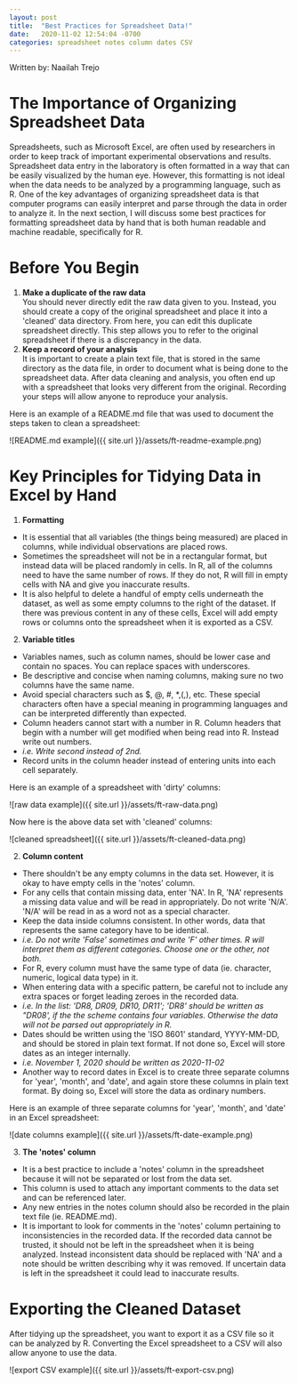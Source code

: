 ```yaml
---
layout: post
title:  "Best Practices for Spreadsheet Data!"
date:   2020-11-02 12:54:04 -0700
categories: spreadsheet notes column dates CSV
---
```

Written by: Naailah Trejo

# The Importance of Organizing Spreadsheet Data
Spreadsheets, such as Microsoft Excel, are often used by researchers in order to keep track of important experimental observations and results. Spreadsheet data entry in the laboratory is often formatted in a way that can be easily visualized by the human eye. However, this formatting is not ideal when the data needs to be analyzed by a programming language, such as R. One of the key advantages of organizing spreadsheet data is that computer programs can easily interpret and parse through the data in order to analyze it. In the next section, I will discuss some best practices for formatting spreadsheet data by hand that is both human readable and machine readable, specifically for R.

# Before You Begin
1. **Make a duplicate of the raw data**  
You should never directly edit the raw data given to you. Instead, you should create a copy of the original spreadsheet and place it into a 'cleaned' data directory. From here, you can edit this duplicate spreadsheet directly. This step allows you to refer to the original spreadsheet if there is a discrepancy in the data.  
2. **Keep a record of your analysis**  
It is important to create a plain text file, that is stored in the same directory as the data file, in order to document what is being done to the spreadsheet data. After data cleaning and analysis, you often end up with a spreadsheet that looks very different from the original. Recording your steps will allow anyone to reproduce your analysis.

Here is an example of a README.md file that was used to document the steps taken to clean a spreadsheet:  

![README.md example]({{ site.url }}/assets/ft-readme-example.png)

# Key Principles for Tidying Data in Excel by Hand
1. **Formatting**
* It is essential that all variables (the things being measured) are placed in columns, while individual observations are placed rows.
* Sometimes the spreadsheet will not be in a rectangular format, but instead data will be placed randomly in cells. In R, all of the columns need to have the same number of rows. If they do not, R will fill in empty cells with NA and give you inaccurate results.
* It is also helpful to delete a handful of empty cells underneath the dataset, as well as some empty columns to the right of the dataset. If there was previous content in any of these cells, Excel will add empty rows or columns onto the spreadsheet when it is exported as a CSV.

2. **Variable titles**
* Variables names, such as column names, should be lower case and contain no spaces. You can replace spaces with underscores.
* Be descriptive and concise when naming columns, making sure no two columns have the same name.
* Avoid special characters such as $, @, #, *,(,), etc. These special characters often have a special meaning in programming languages and can be interpreted differently than expected.
* Column headers cannot start with a number in R. Column headers that begin with a number will get modified when being read into R. Instead write out numbers.
 * *i.e. Write second instead of 2nd.*
* Record units in the column header instead of entering units into each cell separately.  

Here is an example of a spreadsheet with  'dirty' columns:

![raw data example]({{ site.url }}/assets/ft-raw-data.png)

Now here is the above data set with 'cleaned' columns:

![cleaned spreadsheet]({{ site.url }}/assets/ft-cleaned-data.png)

2. **Column content**
* There shouldn't be any empty columns in the data set. However, it is okay to have empty cells in the 'notes' column.
* For any cells that contain missing data, enter 'NA'. In R, 'NA' represents a missing data value and will be read in appropriately. Do not write 'N/A'. 'N/A' will be read in as a word not as a special character.  
* Keep the data inside columns consistent. In other words, data that represents the same category have to be identical.
 * *i.e. Do not write 'False' sometimes and write 'F' other times. R will interpret them as different categories. Choose one or the other, not both.*
* For R, every column must have the same type of data (ie. character, numeric, logical data type) in it.
* When entering data with a specific pattern, be careful not to include any extra spaces or forget leading zeroes in the recorded data.
 * *i.e. In the list: 'DR8, DR09, DR10, DR11'; 'DR8' should be written as "DR08', if the the scheme contains four variables. Otherwise the data will not be parsed out appropriately in R.*
* Dates should be written using the 'ISO 8601' standard, YYYY-MM-DD, and should be stored in plain text format. If not done so, Excel will store dates as an integer internally.
 * *i.e. November 1, 2020 should be written as 2020-11-02*
* Another way to record dates in Excel is to create three separate columns for 'year', 'month', and 'date', and again store these columns in plain text format. By doing so, Excel will store the data as ordinary numbers.

Here is an example of three separate columns for 'year', 'month', and 'date' in an Excel spreadsheet:

![date columns example]({{ site.url }}/assets/ft-date-example.png)

3. **The 'notes' column**
* It is a best practice to include a 'notes' column in the spreadsheet because it will not be separated or lost from the data set.
* This column is used to attach any important comments to the data set and can be referenced later.
* Any new entries in the notes column should also be recorded in the plain text file (ie. README.md).
* It is important to look for comments in the 'notes' column pertaining to inconsistencies in the recorded data. If the recorded data cannot be trusted, it should not be left in the spreadsheet when it is being analyzed. Instead inconsistent data should be replaced with 'NA' and a note should be written describing why it was removed. If uncertain data is left in the spreadsheet it could lead to inaccurate results.

# Exporting the Cleaned Dataset
After tidying up the spreadsheet, you want to export it as a CSV file so it can be analyzed by R. Converting the Excel spreadsheet to a CSV will also allow anyone to use the data.

![export CSV example]({{ site.url }}/assets/ft-export-csv.png)
